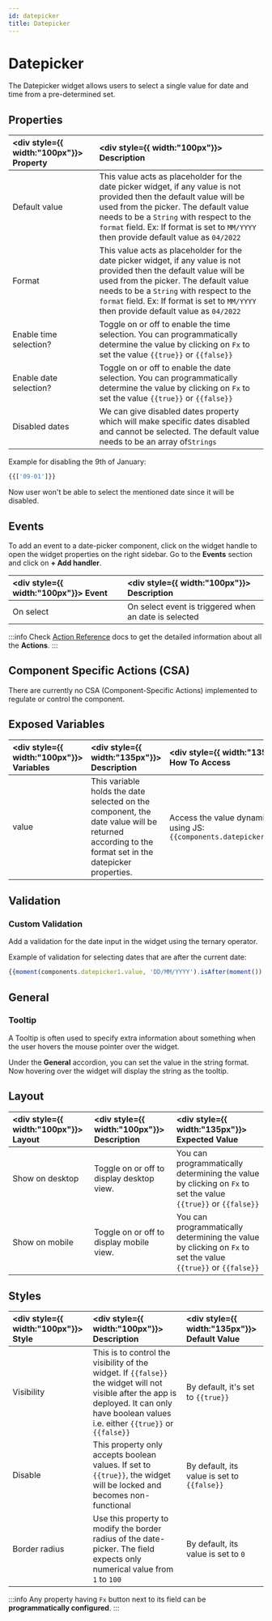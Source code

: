 ```yaml
---
id: datepicker
title: Datepicker
---
```

# Datepicker

The Datepicker widget allows users to select a single value for date and time from a pre-determined set.

<div>

## Properties

| <div style={{ width:"100px"}}> Property  </div>    | <div style={{ width:"100px"}}> Description </div> |
|:----------- |:----------- |
| Default value | This value acts as placeholder for the date picker widget, if any value is not provided then the default value will be used from the picker. The default value needs to be a `String` with respect to the `format` field. Ex: If format is set to `MM/YYYY` then provide default value as `04/2022` |
| Format | This value acts as placeholder for the date picker widget, if any value is not provided then the default value will be used from the picker. The default value needs to be a `String` with respect to the `format` field. Ex: If format is set to `MM/YYYY` then provide default value as `04/2022` |
| Enable time selection? | Toggle on or off to enable the time selection. You can programmatically determine the value by clicking on `Fx` to set the value `{{true}}` or `{{false}}` |
| Enable date selection? | Toggle on or off to enable the date selection. You can programmatically determine the value by clicking on `Fx` to set the value `{{true}}` or `{{false}}` |
| Disabled dates | We can give disabled dates property which will make specific dates disabled and cannot be selected. The default value needs to be an array of`Strings` |

Example for disabling the 9th of January:
```js
{{['09-01']}}
```

Now user won't be able to select the mentioned date since it will be disabled. 

</div>

<div>

## Events

To add an event to a date-picker component, click on the widget handle to open the widget properties on the right sidebar. Go to the **Events** section and click on **+ Add handler**.

| <div style={{ width:"100px"}}> Event  </div>    | <div style={{ width:"100px"}}> Description </div> |
|:----------- |:----------- |
| On select | On select event is triggered when an date is selected |

:::info
Check [Action Reference](/docs/category/actions-reference) docs to get the detailed information about all the **Actions**.
:::

</div>

<div>

## Component Specific Actions (CSA)

There are currently no CSA (Component-Specific Actions) implemented to regulate or control the component.

</div>

<div>

## Exposed Variables

| <div style={{ width:"100px"}}> Variables </div>  | <div style={{ width:"135px"}}> Description </div> | <div style={{ width:"135px"}}> How To Access </div> |
|:----------- |:----------- | :---------- |
| value | This variable holds the date selected on the component, the date value will be returned according to the format set in the datepicker properties. | Access the value dynamically using JS: `{{components.datepicker1.value}}`|

</div>

<div>

## Validation

### Custom Validation

Add a validation for the date input in the widget using the ternary operator.

Example of validation for selecting dates that are after the current date:
```js
{{moment(components.datepicker1.value, 'DD/MM/YYYY').isAfter(moment()) ? true : 'Date should be after today'}}
```

</div>

<div>

## General
### Tooltip

A Tooltip is often used to specify extra information about something when the user hovers the mouse pointer over the widget.

Under the <b>General</b> accordion, you can set the value in the string format. Now hovering over the widget will display the string as the tooltip.

</div>

<div>

## Layout

| <div style={{ width:"100px"}}> Layout </div> | <div style={{ width:"100px"}}> Description </div> | <div style={{ width:"135px"}}> Expected Value </div> |
|:--------------- |:----------------------------------------- | :------------------------------------------------------------------------------------------------------------- |
| Show on desktop | Toggle on or off to display desktop view. | You can programmatically determining the value by clicking on `Fx` to set the value `{{true}}` or `{{false}}` |
| Show on mobile  | Toggle on or off to display mobile view.  | You can programmatically determining the value by clicking on `Fx` to set the value `{{true}}` or `{{false}}` |

</div>

<div>

## Styles

| <div style={{ width:"100px"}}> Style </div> | <div style={{ width:"100px"}}> Description </div> | <div style={{ width:"135px"}}> Default Value </div> |
|:--------------- |:----------------------------------------- | :------------------------------------------------------------------------------------------------------------- |
| Visibility | This is to control the visibility of the widget. If `{{false}}` the widget will not visible after the app is deployed. It can only have boolean values i.e. either `{{true}}` or `{{false}}` | By default, it's set to `{{true}}` |
| Disable | This property only accepts boolean values. If set to `{{true}}`, the widget will be locked and becomes non-functional | By default, its value is set to `{{false}}` |
| Border radius | Use this property to modify the border radius of the date-picker. The field expects only numerical value from `1` to `100` | By default, its value is set to `0` |

:::info
Any property having `Fx` button next to its field can be **programmatically configured**.
:::

</div>